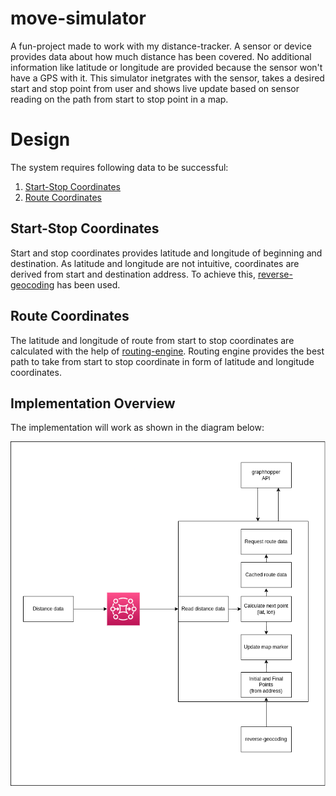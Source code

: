 # move-simulator

A fun-project made to work with my distance-tracker. A sensor or device provides data about how much distance has been covered. No additional information like latitude or longitude are provided because the sensor won't have a GPS with it. This simulator inetgrates with the sensor, takes a desired start and stop point from user and shows live update based on sensor reading on the path from start to stop point in a map.

# Design

The system requires following data to be successful:
1. [Start-Stop Coordinates](#start-stop-coordinates)
1. [Route Coordinates](#route-coordinates)

## Start-Stop Coordinates

Start and stop coordinates provides latitude and longitude of beginning and destination. As latitude and longitude are not intuitive, coordinates are derived from start and destination address. To achieve this, [reverse-geocoding](https://github.com/mosteligible/reverse-geocoding) has been used.

## Route Coordinates

The latitude and longitude of route from start to stop coordinates are calculated with the help of [routing-engine](https://github.com/mosteligible/routing-engine). Routing engine provides the best path to take from start to stop coordinate in form of latitude and longitude coordinates.

## Implementation Overview

The implementation will work as shown in the diagram below:

![Implementation](./docs/move-simulator.png)
